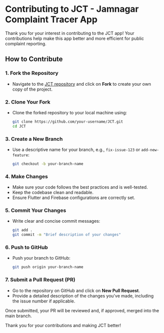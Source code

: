 

# Contributing to JCT - Jamnagar Complaint Tracer App

Thank you for your interest in contributing to the JCT app! Your contributions help make this app better and more efficient for public complaint reporting.

## How to Contribute

### 1. Fork the Repository
- Navigate to the [JCT repository](https://github.com/Jiggy9/JCT) and click on **Fork** to create your own copy of the project.

### 2. Clone Your Fork
- Clone the forked repository to your local machine using:
  ```bash
  git clone https://github.com/your-username/JCT.git
  cd JCT
  ```

### 3. Create a New Branch
- Use a descriptive name for your branch, e.g., `fix-issue-123` or `add-new-feature`:
  ```bash
  git checkout -b your-branch-name
  ```

### 4. Make Changes
- Make sure your code follows the best practices and is well-tested.
- Keep the codebase clean and readable.
- Ensure Flutter and Firebase configurations are correctly set.

### 5. Commit Your Changes
- Write clear and concise commit messages:
  ```bash
  git add .
  git commit -m "Brief description of your changes"
  ```

### 6. Push to GitHub
- Push your branch to GitHub:
  ```bash
  git push origin your-branch-name
  ```

### 7. Submit a Pull Request (PR)
- Go to the repository on GitHub and click on **New Pull Request**.
- Provide a detailed description of the changes you've made, including the issue number if applicable.
  
Once submitted, your PR will be reviewed and, if approved, merged into the main branch.


Thank you for your contributions and making JCT better!

